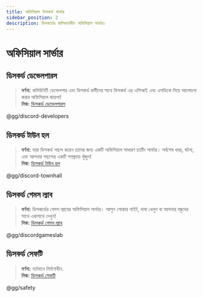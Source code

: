 ```yaml
---
title: অফিসিয়াল ডিসকর্ড সার্ভার
sidebar_position: 2
description: ডিসকর্ডের মালিকানাধীন অফিসিয়াল সার্ভার।
---
```


# অফিসিয়াল সার্ভার

## ডিসকর্ড ডেভেলপারস

> **বর্ণনা:** কমিউনিটি ডেভেলপার এবং ডিসকর্ড কর্মীদের সাথে ডিসকর্ড এর এপিআই এবং এসডিকে নিয়ে আলোচনা করার অফিসিয়াল জায়গা!   <br/>
**লিঙ্ক:** [ডিসকর্ড ডেভেলপারস](https://discord.gg/discord-developers)

@gg/discord-developers

## ডিসকর্ড টাউন হল

> **বর্ণনা:** যারা ডিসকর্ড পছন্দ করেন তাদের জন্য একটি অফিসিয়াল সাধারণ চ্যাটিং সার্ভার। সর্বশেষ খবর, ঘটনা, এবং আপনার পছন্দের একটি সম্প্রদায় খুঁজুন!   <br/>
**লিঙ্ক:** [ডিসকর্ড টাউন হল](https://discord.gg/discord-townhall)

@gg/discord-townhall

## ডিসকর্ড গেমস ল্যাব

> **বর্ণনা:** ডিসকর্ডের গেমস ল্যাবের অফিসিয়াল সার্ভার। আসুন পোকার নাইট, দাবা খেলুন বা আপনার বন্ধুদের সাথে একসাথে দেখুন!   <br/>
**লিঙ্ক:** [ডিসকর্ড গেমস ল্যাব](https://discord.gg/discordgameslab)

@gg/discordgameslab

## ডিসকর্ড সেফটি

> **বর্ণনা:** বর্তমানে নির্মাণাধীন.  <br/>
**লিঙ্ক:** [ডিসকর্ড সেফটি](https://discord.gg/safety)

@gg/safety
